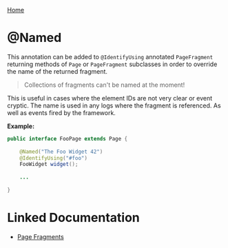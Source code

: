 [Home](../README.md)

# @Named
This annotation can be added to `@IdentifyUsing` annotated `PageFragment` returning methods of `Page` or `PageFragment` 
subclasses in order to override the name of the returned fragment.

> Collections of fragments can't be named at the moment!

This is useful in cases where the element IDs are not very clear or event cryptic. The name is used in any logs where the 
fragment is referenced. As well as events fired by the framework.

**Example:**
```java
public interface FooPage extends Page {
 
    @Named("The Foo Widget 42")
    @IdentifyUsing("#foo")
    FooWidget widget();
 
    ...
 
}
```

# Linked Documentation

- [Page Fragments](page-fragment.md)

